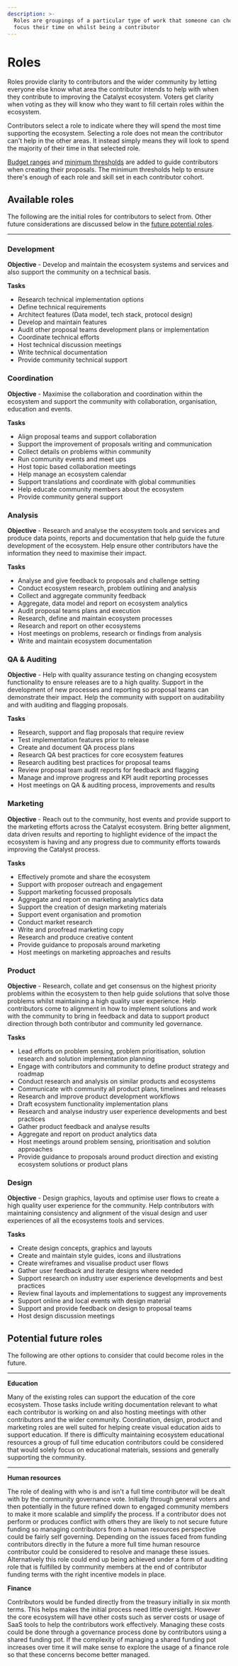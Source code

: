 ```yaml
---
description: >-
  Roles are groupings of a particular type of work that someone can choose to
  focus their time on whilst being a contributor
---
```


# Roles

Roles provide clarity to contributors and the wider community by letting everyone else know what area the contributor intends to help with when they contribute to improving the Catalyst ecosystem. Voters get clarity when voting as they will know who they want to fill certain roles within the ecosystem.

Contributors select a role to indicate where they will spend the most time supporting the ecosystem. Selecting a role does not mean the contributor can't help in the other areas. It instead simply means they will look to spend the majority of their time in that selected role.

[Budget ranges](budget-ranges.md) and [minimum thresholds](minimum-thresholds.md) are added to guide contributors when creating their proposals. The minimum thresholds help to ensure there's enough of each role and skill set in each contributor cohort.



## Available roles

The following are the initial roles for contributors to select from. Other future considerations are discussed below in the [future potential roles](./#others-areas-to-consider).

****

### **Development**

**Objective** - Develop and maintain the ecosystem systems and services and also support the community on a technical basis.

**Tasks**

* Research technical implementation options
* Define technical requirements
* Architect features (Data model, tech stack, protocol design)
* Develop and maintain features
* Audit other proposal teams development plans or implementation
* Coordinate technical efforts
* Host technical discussion meetings
* Write technical documentation
* Provide community technical support&#x20;



### **Coordination**

**Objective** - Maximise the collaboration and coordination within the ecosystem and support the community with collaboration, organisation, education and events.

**Tasks**

* Align proposal teams and support collaboration
* Support the improvement of proposals writing and communication
* Collect details on problems within community
* Run community events and meet ups
* Host topic based collaboration meetings
* Help manage an ecosystem calendar
* Support translations and coordinate with global communities
* Help educate community members about the ecosystem
* Provide community general support



### **Analysis**

**Objective** - Research and analyse the ecosystem tools and services and produce data points, reports and documentation that help guide the future development of the ecosystem. Help ensure other contributors have the information they need to maximise their impact.

**Tasks**

* Analyse and give feedback to proposals and challenge setting
* Conduct ecosystem research, problem outlining and analysis
* Collect and aggregate community feedback
* Aggregate, data model and report on ecosystem analytics&#x20;
* Audit proposal teams plans and execution
* Research, define and maintain ecosystem processes
* Research and report on other ecosystems
* Host meetings on problems, research or findings from analysis
* Write and maintain ecosystem documentation&#x20;



### **QA & Auditing**

**Objective** - Help with quality assurance testing on changing ecosystem functionality to ensure releases are to a high quality. Support in the development of new processes and reporting so proposal teams can demonstrate their impact. Help the community with support on auditability and with auditing and flagging proposals.

**Tasks**

* Research, support and flag proposals that require review
* Test implementation features prior to release
* Create and document QA process plans
* Research QA best practices for core ecosystem features
* Research auditing best practices for proposal teams
* Review proposal team audit reports for feedback and flagging
* Manage and improve progress and KPI audit reporting processes
* Host meetings on QA & auditing process, improvements and results



### **Marketing**

**Objective** - Reach out to the community, host events and provide support to the marketing efforts across the Catalyst ecosystem. Bring better alignment, data driven results and reporting to highlight evidence of the impact the ecosystem is having and any progress due to community efforts towards improving the Catalyst process.

**Tasks**

* Effectively promote and share the ecosystem
* Support with proposer outreach and engagement
* Support marketing focussed proposals
* Aggregate and report on marketing analytics data
* Support the creation of design marketing materials
* Support event organisation and promotion
* Conduct market research
* Write and proofread marketing copy
* Research and produce creative content
* Provide guidance to proposals around marketing
* Host meetings on marketing approaches and results



### **Product**

**Objective** - Research, collate and get consensus on the highest priority problems within the ecosystem to then help guide solutions that solve those problems whilst maintaining a high quality user experience. Help contributors come to alignment in how to implement solutions and work with the community to bring in feedback and data to support product direction through both contributor and community led governance.

**Tasks**

* Lead efforts on problem sensing, problem prioritisation, solution research and solution implementation planning
* Engage with contributors and community to define product strategy and roadmap
* Conduct research and analysis on similar products and ecosystems
* Communicate with community all product plans, timelines and releases
* Research and improve product development workflows
* Draft ecosystem functionality implementation plans
* Research and analyse industry user experience developments and best practices
* Gather product feedback and analyse results
* Aggregate and report on product analytics data
* Host meetings around problem sensing, prioritisation and solution approaches
* Provide guidance to proposals around product direction and existing ecosystem solutions or product plans



### **Design**

**Objective** - Design graphics, layouts and optimise user flows to create a high quality user experience for the community. Help contributors with maintaining consistency and alignment of the visual design and user experiences of all the ecosystems tools and services.

**Tasks**

* Create design concepts, graphics and layouts
* Create and maintain style guides, icons and illustrations
* Create wireframes and visualise product user flows
* Gather user feedback and iterate designs where needed
* Support research on industry user experience developments and best practices
* Review final layouts and implementations to suggest any improvements
* Support online and local events with design material
* Support and provide feedback on design to proposal teams
* Host design discussion meetings



## Potential future roles

The following are other options to consider that could become roles in the future.&#x20;

****

**Education**

Many of the existing roles can support the education of the core ecosystem. Those tasks include writing documentation relevant to what each contributor is working on and also hosting meetings with other contributors and the wider community. Coordination, design, product and marketing roles are well suited for helping create visual education aids to support education. If there is difficulty maintaining ecosystem educational resources a group of full time education contributors could be considered that would solely focus on educational materials, sessions and generally supporting the community.

****

**Human resources**

The role of dealing with who is and isn't a full time contributor will be dealt with by the community governance vote. Initially through general voters and then potentially in the future refined down to engaged community members to make it more scalable and simplify the process. If a contributor does not perform or produces conflict with others they are likely to not secure future funding so managing contributors from a human resources perspective could be fairly self governing. Depending on the issues faced from funding contributors directly in the future a more full time human resource contributor could be considered to resolve and manage these issues. Alternatively this role could end up being achieved under a form of auditing role that is fulfilled by community members at the end of contributor funding terms with the right incentive models in place.



**Finance**

Contributors would be funded directly from the treasury initially in six month terms. This helps makes the initial process need little oversight. However the core ecosystem will have other costs such as server costs or usage of SaaS tools to help the contributors work effectively. Managing these costs could be done through a governance process done by contributors using a shared funding pot. If the complexity of managing a shared funding pot increases over time it will make sense to explore the usage of a finance role so that these concerns become better managed.
